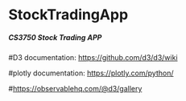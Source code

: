 # StockTradingApp
<h5>CS3750 Stock Trading APP</h5>


#D3 documentation: https://github.com/d3/d3/wiki 


#plotly documentation: https://plotly.com/python/
  
 
#https://observablehq.com/@d3/gallery
